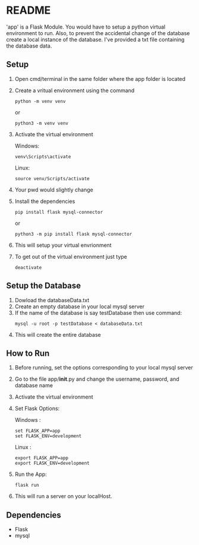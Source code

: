 # README
'app' is a Flask Module.
You would have to setup a python virtual environment to run.
Also, to prevent the accidental change of the database create a local instance of the database.
I've provided a txt file containing the database data.

## Setup
1. Open cmd/terminal in the same folder where the app folder is located
2. Create a vritual environment using the command 

	```
	python -m venv venv 
	```
	or
	```
	python3 -m venv venv
	```
3. Activate the virtual environment
	
	Windows:  
	```
	venv\Scripts\activate
	```
	Linux:	
	```
	source venv/Scripts/activate
	```
4. Your pwd would slightly change
5. Install the dependencies
	```
	pip install flask mysql-connector
	```
	or
	```
	python3 -m pip install flask mysql-connector
	```
6. This will setup your virtual envrionment
7. To get out of the virtual environment just type 
	```
	deactivate
	```
## Setup the Database
1. Dowload the databaseData.txt
2. Create an empty database in your local mysql server
3. If the name of the database is say testDatabase then use command:
	```
	mysql -u root -p testDatabase < databaseData.txt
	```
4. This will create the entire database


## How to Run
1. Before running, set the options corresponding to your local mysql server
2. Go to the file app/__init__.py and change the username, password, and database name
3. Activate the virtual environment
4. Set Flask Options:
	
	Windows : 
	```
	set FLASK_APP=app
	set FLASK_ENV=development
	```
	Linux :   
	```
	export FLASK_APP=app
	export FLASK_ENV=development
	```
5. Run the App:
	```
	flask run
	```
6. This will run a server on your localHost.



## Dependencies
- Flask
- mysql
